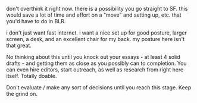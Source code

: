 don't overthink it right now.
there is a possibility you go straight to SF. this would save a lot of time and effort on a "move" and setting up, etc. that you'd have to do in BLR.

i don't just want fast internet. i want a nice set up for good posture, larger screen, a desk, and an excellent chair for my back. my posture here isn't that great.

No thinking about this until you knock out your essays - at least 4 solid drafts - and getting them as close as you possibly can to completion. You can even hire editors, start outreach, as well as research from right here itself. Totally doable.

Don't evaluate / make any sort of decisions until you reach this stage. Keep the grind on.